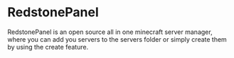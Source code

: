 # RedstonePanel
RedstonePanel is an open source all in one minecraft server manager, where you can add you servers to the servers folder or simply create them by using the create feature.
